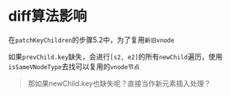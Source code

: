 # diff算法影响
在`patchKeyChildren`的步骤5.2中，为了复用`新旧vnode`

如果`prevChild.key`缺失，会进行`[s2, e2]`的所有`newChild`遍历，使用`isSameVNodeType`去找可以复用的`vnode节点`

> 那如果newChild.key也缺失呢？直接当作新元素插入处理？